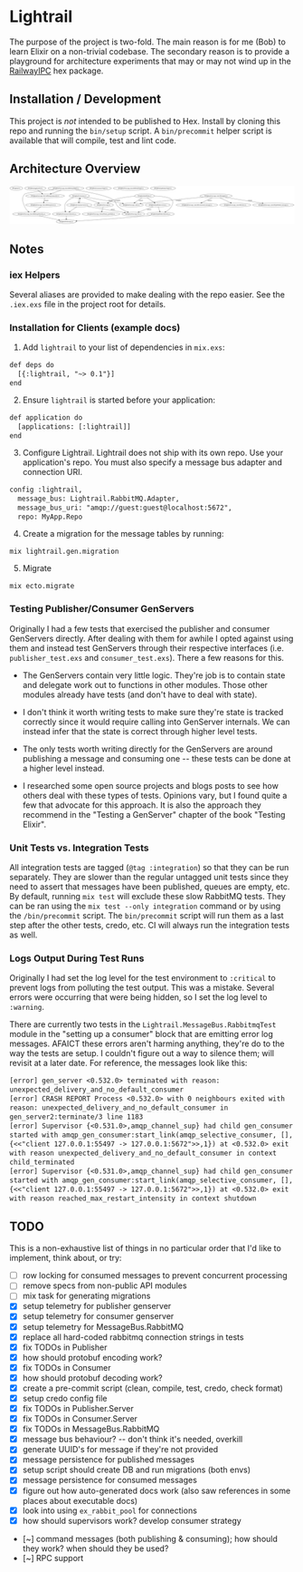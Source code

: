 # Lightrail

The purpose of the project is two-fold. The main reason is for me (Bob) to learn Elixir on a non-trivial codebase. The secondary reason is to provide a playground for architecture experiments that may or may not wind up in the [RailwayIPC](https://github.com/learn-co/railway_ipc) hex package.

## Installation / Development

This project is _not_ intended to be published to Hex. Install by cloning this repo and running the `bin/setup` script. A `bin/precommit` helper script is available that will compile, test and lint code.

## Architecture Overview
![Architecture](xref_graph.png)

## Notes

### iex Helpers
Several aliases are provided to make dealing with the repo easier. See the `.iex.exs` file in the project root for details.

### Installation for Clients (example docs)
1. Add `lightrail` to your list of dependencies in `mix.exs`:

```
def deps do
  [{:lightrail, "~> 0.1"}]
end
```

2. Ensure `lightrail` is started before your application:

```
def application do
  [applications: [:lightrail]]
end
```

3. Configure Lightrail. Lightrail does not ship with its own repo. Use your application's repo. You must also specify a message bus adapter and connection URI.

```
config :lightrail,
  message_bus: Lightrail.RabbitMQ.Adapter,
  message_bus_uri: "amqp://guest:guest@localhost:5672",
  repo: MyApp.Repo
```

4. Create a migration for the message tables by running:

```
mix lightrail.gen.migration
```

5. Migrate

```
mix ecto.migrate
```

### Testing Publisher/Consumer GenServers

Originally I had a few tests that exercised the publisher and consumer GenServers directly. After dealing with them for awhile I opted against using them and instead test GenServers through their respective interfaces (i.e. `publisher_test.exs` and `consumer_test.exs`). There a few reasons for this.

* The GenServers contain very little logic. They're job is to contain state and delegate work out to functions in other modules. Those other modules already have tests (and don't have to deal with state).

* I don't think it worth writing tests to make sure they're state is tracked correctly since it would require calling into GenServer internals. We can instead infer that the state is correct through higher level tests.

* The only tests worth writing directly for the GenServers are around publishing a message and consuming one -- these tests can be done at a higher level instead.

* I researched some open source projects and blogs posts to see how others deal with these types of tests. Opinions vary, but I found quite a few that advocate for this approach. It is also the approach they recommend in the "Testing a GenServer" chapter of the book "Testing Elixir".

### Unit Tests vs. Integration Tests
All integration tests are tagged (`@tag :integration`) so that they can be run separately. They are slower than the regular untagged unit tests since they need to assert that messages have been published, queues are empty, etc. By default, running `mix test` will exclude these slow RabbitMQ tests. They can be ran using the `mix test --only integration` command or by using the `/bin/precommit` script. The `bin/precommit` script will run them as a last step after the other tests, credo, etc. CI will always run the integration tests as well.

### Logs Output During Test Runs
Originally I had set the log level for the test environment to `:critical` to prevent logs from polluting the test output. This was a mistake. Several errors were occurring that were being hidden, so I set the log level to `:warning`.

There are currently two tests in the `Lightrail.MessageBus.RabbitmqTest` module in the "setting up a consumer" block that are emitting error log messages. AFAICT these errors aren't harming anything, they're do to the way the tests are setup. I couldn't figure out a way to silence them; will revisit at a later date. For reference, the messages look like this:

```
[error] gen_server <0.532.0> terminated with reason: unexpected_delivery_and_no_default_consumer
[error] CRASH REPORT Process <0.532.0> with 0 neighbours exited with reason: unexpected_delivery_and_no_default_consumer in gen_server2:terminate/3 line 1183
[error] Supervisor {<0.531.0>,amqp_channel_sup} had child gen_consumer started with amqp_gen_consumer:start_link(amqp_selective_consumer, [], {<<"client 127.0.0.1:55497 -> 127.0.0.1:5672">>,1}) at <0.532.0> exit with reason unexpected_delivery_and_no_default_consumer in context child_terminated
[error] Supervisor {<0.531.0>,amqp_channel_sup} had child gen_consumer started with amqp_gen_consumer:start_link(amqp_selective_consumer, [], {<<"client 127.0.0.1:55497 -> 127.0.0.1:5672">>,1}) at <0.532.0> exit with reason reached_max_restart_intensity in context shutdown
```

## TODO
This is a non-exhaustive list of things in no particular order that I'd like to implement, think about, or try:

- [ ] row locking for consumed messages to prevent concurrent processing
- [ ] remove specs from non-public API modules
- [ ] mix task for generating migrations
- [x] setup telemetry for publisher genserver
- [x] setup telemetry for consumer genserver
- [x] setup telemetry for MessageBus.RabbitMQ
- [x] replace all hard-coded rabbitmq connection strings in tests
- [x] fix TODOs in Publisher
- [x] how should protobuf encoding work?
- [x] fix TODOs in Consumer
- [x] how should protobuf decoding work?
- [x] create a pre-commit script (clean, compile, test, credo, check format)
- [x] setup credo config file
- [x] fix TODOs in Publisher.Server
- [x] fix TODOs in Consumer.Server
- [x] fix TODOs in MessageBus.RabbitMQ
- [x] message bus behaviour? -- don't think it's needed, overkill
- [x] generate UUID's for message if they're not provided
- [x] message persistence for published messages
- [x] setup script should create DB and run migrations (both envs)
- [x] message persistence for consumed messages
- [x] figure out how auto-generated docs work (also saw references in some places about executable docs)
- [x] look into using `ex_rabbit_pool` for connections
- [x] how should supervisors work? develop consumer strategy
- [~] command messages (both publishing & consuming); how should they work? when should they be used?
- [~] RPC support

